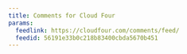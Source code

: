 ```yaml
---
title: Comments for Cloud Four
params:
  feedlink: https://cloudfour.com/comments/feed/
  feedid: 56191e33b0c218b83400cbda5670b451
---
```

